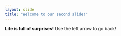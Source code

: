 ```yaml
---
layout: slide
title: "Welcome to our second slide!"
---
```

**Life is full of surprises!**
Use the left arrow to go back!
